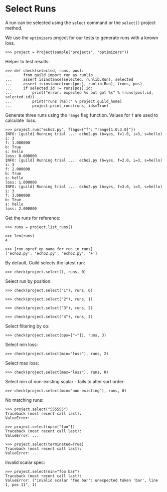# Select Runs

A run can be selected using the `select` command or the `select()`
project method.

We use the `optimizers` project for our tests to generate runs with a
known loss.

    >>> project = Project(sample("projects", "optimizers"))

Helper to test results:

    >>> def check(selected, runs, pos):
    ...     from guild import run as runlib
    ...     assert isinstance(selected, runlib.Run), selected
    ...     assert isinstance(runs[pos], runlib.Run), (runs, pos)
    ...     if selected.id != runs[pos].id:
    ...         print("error: expected %s but got %s" % (runs[pos].id, selected.id))
    ...         print("runs (%s):" % project.guild_home)
    ...         project.print_runs(runs, ids=True)

Generate three runs using the `range` flag function. Values for `f`
are used to calculate `loss.

    >>> project.run("echo2.py", flags={"f": "range[1.0:3.0]"})
    INFO: [guild] Running trial ...: echo2.py (b=yes, f=1.0, i=3, s=hello)
    i: 3
    f: 1.000000
    b: True
    s: hello
    loss: 0.000000
    INFO: [guild] Running trial ...: echo2.py (b=yes, f=2.0, i=3, s=hello)
    i: 3
    f: 2.000000
    b: True
    s: hello
    loss: 1.000000
    INFO: [guild] Running trial ...: echo2.py (b=yes, f=3.0, i=3, s=hello)
    i: 3
    f: 3.000000
    b: True
    s: hello
    loss: 2.000000

Get the runs for reference:

    >>> runs = project.list_runs()

    >>> len(runs)
    4

    >>> [run.opref.op_name for run in runs]
    ['echo2.py', 'echo2.py', 'echo2.py', '+']

By default, Guild selects the latest run:

    >>> check(project.select(), runs, 0)

Select run by position:

    >>> check(project.select("1"), runs, 0)

    >>> check(project.select("2"), runs, 1)

    >>> check(project.select("3"), runs, 2)

    >>> check(project.select("4"), runs, 3)

Select filtering by op:

    >>> check(project.select(ops=["+"]), runs, 3)

Select min loss:

    >>> check(project.select(min="loss"), runs, 2)

Select max loss:

    >>> check(project.select(max="loss"), runs, 0)

Select min of non-existing scalar - fails to alter sort order:

    >>> check(project.select(min="non-existing"), runs, 0)

No matching runs:

    >>> project.select("555555")
    Traceback (most recent call last):
    ValueError: ...

    >>> project.select(ops=["foo"])
    Traceback (most recent call last):
    ValueError: ...

    >>> project.select(terminated=True)
    Traceback (most recent call last):
    ValueError: ...

Invalid scalar spec:

    >>> project.select(min="foo bar")
    Traceback (most recent call last):
    ValueError: ("invalid scalar 'foo bar': unexpected token 'bar', line 1, pos 11", 1)
